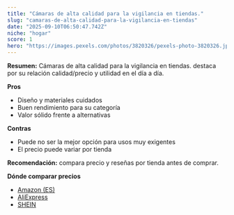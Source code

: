 ```yaml
---
title: "Cámaras de alta calidad para la vigilancia en tiendas."
slug: "camaras-de-alta-calidad-para-la-vigilancia-en-tiendas"
date: "2025-09-10T06:50:47.742Z"
niche: "hogar"
score: 1
hero: "https://images.pexels.com/photos/3820326/pexels-photo-3820326.jpeg?auto=compress&cs=tinysrgb&fit=crop&h=627&w=1200&auto=compress&cs=tinysrgb&w=1200&h=675&fit=crop"
---
```


**Resumen:** Cámaras de alta calidad para la vigilancia en tiendas. destaca por su relación calidad/precio y utilidad en el día a día.

**Pros**
- Diseño y materiales cuidados
- Buen rendimiento para su categoría
- Valor sólido frente a alternativas

**Contras**
- Puede no ser la mejor opción para usos muy exigentes
- El precio puede variar por tienda

**Recomendación:** compara precio y reseñas por tienda antes de comprar.

**Dónde comparar precios**
- [Amazon (ES)](https://www.amazon.es/s?k=C%C3%A1maras%20de%20alta%20calidad%20para%20la%20vigilancia%20en%20tiendas.&tag=teknovashop25-21)
- [AliExpress](https://www.aliexpress.com/wholesale?SearchText=C%C3%A1maras%20de%20alta%20calidad%20para%20la%20vigilancia%20en%20tiendas.)
- [SHEIN](https://www.shein.com/pdsearch/C%C3%A1maras%20de%20alta%20calidad%20para%20la%20vigilancia%20en%20tiendas.)